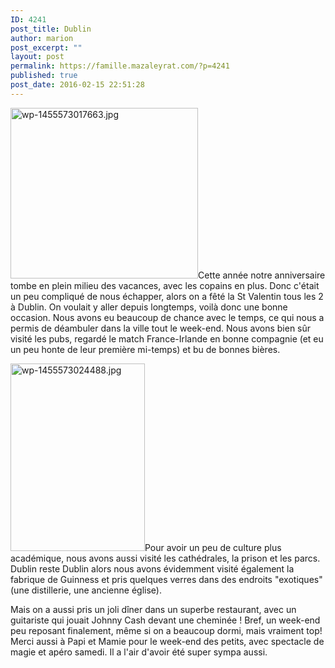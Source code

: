 ```yaml
---
ID: 4241
post_title: Dublin
author: marion
post_excerpt: ""
layout: post
permalink: https://famille.mazaleyrat.com/?p=4241
published: true
post_date: 2016-02-15 22:51:28
---
```

<a href="http://famille.mazaleyrat.com/wordpress/wp-content/uploads/2016/02/wp-1455573017663.jpg" rel="attachment wp-att-4239"><img class="alignleft size-medium wp-image-4239" src="http://famille.mazaleyrat.com/wordpress/wp-content/uploads/2016/02/wp-1455573017663-300x273.jpg" alt="wp-1455573017663.jpg" width="300" height="273" /></a>Cette année notre anniversaire tombe en plein milieu des vacances, avec les copains en plus. Donc c'était un peu compliqué de nous échapper, alors on a fêté la St Valentin tous les 2 à Dublin. On voulait y aller depuis longtemps, voilà donc une bonne occasion.
Nous avons eu beaucoup de chance avec le temps, ce qui nous a permis de déambuler dans la ville tout le week-end. Nous avons bien sûr visité les pubs, regardé le match France-Irlande en bonne compagnie (et eu un peu honte de leur première mi-temps) et bu de bonnes bières.

<a href="http://famille.mazaleyrat.com/wordpress/wp-content/uploads/2016/02/wp-1455573024488.jpg" rel="attachment wp-att-4240"><img class="alignright size-medium wp-image-4240" src="http://famille.mazaleyrat.com/wordpress/wp-content/uploads/2016/02/wp-1455573024488-215x300.jpg" alt="wp-1455573024488.jpg" width="215" height="300" /></a>Pour avoir un peu de culture plus académique, nous avons aussi visité les cathédrales, la prison et les parcs. Dublin reste Dublin alors nous avons évidemment visité également la fabrique de Guinness et pris quelques verres dans des endroits "exotiques" (une distillerie, une ancienne église).

Mais on a aussi pris un joli dîner dans un superbe restaurant, avec un guitariste qui jouait Johnny Cash devant une cheminée !
Bref, un week-end peu reposant finalement, même si on a beaucoup dormi, mais vraiment top! Merci aussi à Papi et Mamie pour le week-end des petits, avec spectacle de magie et apéro samedi. Il a l'air d'avoir été super sympa aussi.